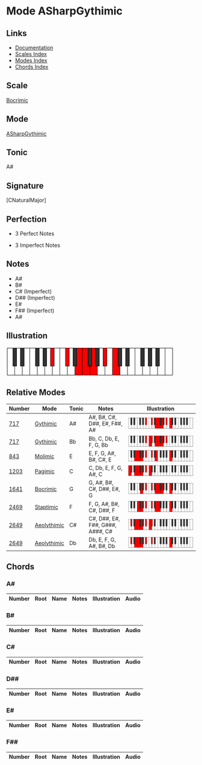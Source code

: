 # Mode ASharpGythimic

## Links

- [Documentation](index.md)
- [Scales Index](Scales.md)
- [Modes Index](Modes.md)
- [Chords Index](Chords.md)

## Scale

[Bocrimic](ScaleBocrimic.md)

## Mode

[ASharpGythimic](ModeASharpGythimic.md)

## Tonic

A#

## Signature

[CNaturalMajor]

## Perfection

 - 3 Perfect Notes

 - 3 Imperfect Notes

## Notes

- A#
- B#
- C# (Imperfect)
- D## (Imperfect)
- E#
- F## (Imperfect)
- A#

## Illustration

![ASharpGythimic](ModeASharpGythimic.png)

## Relative Modes

| Number | Mode | Tonic | Notes | Illustration |
|--------|------|-------|-------|--------------|
| [717](https://ianring.com/musictheory/scales/717) | [Gythimic](ModeGythimic.md) | A# | A#, B#, C#, D##, E#, F##, A# | ![ASharpGythimic](ModeASharpGythimic.png) |
| [717](https://ianring.com/musictheory/scales/717) | [Gythimic](ModeGythimic.md) | Bb | Bb, C, Db, E, F, G, Bb | ![BFlatGythimic](ModeBFlatGythimic.png) |
| [843](https://ianring.com/musictheory/scales/843) | [Molimic](ModeMolimic.md) | E | E, F, G, A#, B#, C#, E | ![ENaturalMolimic](ModeENaturalMolimic.png) |
| [1203](https://ianring.com/musictheory/scales/1203) | [Pagimic](ModePagimic.md) | C | C, Db, E, F, G, A#, C | ![CNaturalPagimic](ModeCNaturalPagimic.png) |
| [1641](https://ianring.com/musictheory/scales/1641) | [Bocrimic](ModeBocrimic.md) | G | G, A#, B#, C#, D##, E#, G | ![GNaturalBocrimic](ModeGNaturalBocrimic.png) |
| [2469](https://ianring.com/musictheory/scales/2469) | [Staptimic](ModeStaptimic.md) | F | F, G, A#, B#, C#, D##, F | ![FNaturalStaptimic](ModeFNaturalStaptimic.png) |
| [2649](https://ianring.com/musictheory/scales/2649) | [Aeolythimic](ModeAeolythimic.md) | C# | C#, D##, E#, F##, G###, A###, C# | ![CSharpAeolythimic](ModeCSharpAeolythimic.png) |
| [2649](https://ianring.com/musictheory/scales/2649) | [Aeolythimic](ModeAeolythimic.md) | Db | Db, E, F, G, A#, B#, Db | ![DFlatAeolythimic](ModeDFlatAeolythimic.png) |

## Chords

### A#

| Number | Root | Name | Notes | Illustration | Audio |
|--------|------|------|-------|--------------|-------|

### B#

| Number | Root | Name | Notes | Illustration | Audio |
|--------|------|------|-------|--------------|-------|

### C#

| Number | Root | Name | Notes | Illustration | Audio |
|--------|------|------|-------|--------------|-------|

### D##

| Number | Root | Name | Notes | Illustration | Audio |
|--------|------|------|-------|--------------|-------|

### E#

| Number | Root | Name | Notes | Illustration | Audio |
|--------|------|------|-------|--------------|-------|

### F##

| Number | Root | Name | Notes | Illustration | Audio |
|--------|------|------|-------|--------------|-------|

